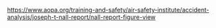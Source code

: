 https://www.aopa.org/training-and-safety/air-safety-institute/accident-analysis/joseph-t-nall-report/nall-report-figure-view